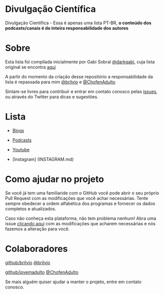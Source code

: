 # Divulgação Científica 
Divulgação Científica - Essa é apenas uma lista PT-BR, **o conteúdo dos podcasts/canais é de inteira responsabilidade dos autores**

# Sobre
Esta lista foi compilada inicialmente por Gabi Sobral [@darkgabi](http://twitter.com/darkgabi), cuja lista original se encontra [aqui](https://docs.google.com/spreadsheets/d/1qXiDGiwXEXVvPMf_Kf-t3qeUnthFGz4GLL3uoCmRQek/edit?usp=sharing)

A partir do momento da criação desse repositório a responsabilidade da lista é repassada para mim [@brilvio](http://twitter.com/brilvio) e [@ChofenAdulto](http://twiter.com/ChofenAdulto)

Sintam-se livres para contribuir e entrar em contato conosco pelas [issues](https://github.com/brilvio/divulgacaocientifica/issues/new), ou através do Twitter para dicas e sugestões.

# Lista
* [Blogs](BLOGS.md)

* [Podcasts](PODCASTS.md)  

* [Youtube](YOUTUBE.md)

* [Instagram] (INSTAGRAM.md)

# Como ajudar no projeto
Se você já tem uma familiaride com o GitHub você pode abrir o seu próprio Pull Request com as modificações que você achar necessárias. Tente sempre obedecer a ordem alfabética dos programas e fornecer os dados completos e atualizados.

Caso não conheça esta plataforma, não tem problema nenhum! Abra uma issue [clicando aqui](https://github.com/brilvio/divulgacaocientifica/issues/new) com as modificações que acharem necessárias e nós fazemos a alteração para você.

# Colaboradores
[github/brilvio](https://github.com/brilvio) [@brilvio](http://twitter.com/brilvio)

[github/jovemadulto](https://github.com/jovemadulto) [@ChofenAdulto](http://twiter.com/ChofenAdulto) 

Se mais alguém quiser ajudar a manter o projeto, entre em contato conosco.
